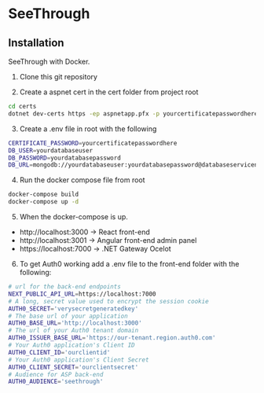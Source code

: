 # SeeThrough

## Installation

SeeThrough with Docker.

1. Clone this git repository

2. Create a aspnet cert in the cert folder
   from project root

```bash
cd certs
dotnet dev-certs https -ep aspnetapp.pfx -p yourcertificatepasswordhere
```

3. Create a .env file in root with the following

```bash
CERTIFICATE_PASSWORD=yourcertificatepasswordhere
DB_USER=yourdatabaseuser
DB_PASSWORD=yourdatabasepassword
DB_URL=mongodb://yourdatabaseuser:yourdatabasepassword@databaseservicename:27017/
```

4. Run the docker compose file from root

```bash
docker-compose build
docker-compose up -d
```

5. When the docker-compose is up.

- http://localhost:3000 -> React front-end
- http://localhost:3001 -> Angular front-end admin panel
- https://localhost:7000 -> .NET Gateway Ocelot

6. To get Auth0 working add a .env file to the front-end folder with the following:
```bash
# url for the back-end endpoints
NEXT_PUBLIC_API_URL=https://localhost:7000
# A long, secret value used to encrypt the session cookie
AUTH0_SECRET='verysecretgeneratedkey'
# The base url of your application
AUTH0_BASE_URL='http://localhost:3000'
# The url of your Auth0 tenant domain
AUTH0_ISSUER_BASE_URL='https://our-tenant.region.auth0.com'
# Your Auth0 application's Client ID
AUTH0_CLIENT_ID='ourclientid'
# Your Auth0 application's Client Secret
AUTH0_CLIENT_SECRET='ourclientsecret'
# Audience for ASP back-end
AUTH0_AUDIENCE='seethrough'
```

```

```
